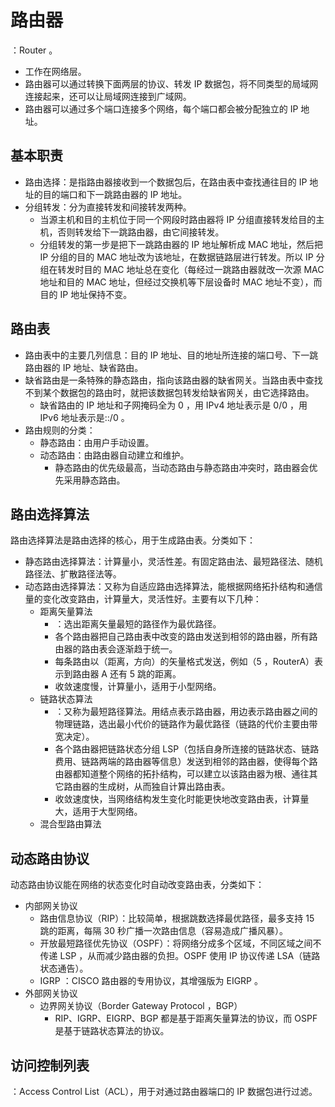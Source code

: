 # 路由器

：Router 。
- 工作在网络层。
- 路由器可以通过转换下面两层的协议、转发 IP 数据包，将不同类型的局域网连接起来，还可以让局域网连接到广域网。
- 路由器可以通过多个端口连接多个网络，每个端口都会被分配独立的 IP 地址。

## 基本职责

- 路由选择：是指路由器接收到一个数据包后，在路由表中查找通往目的 IP 地址的目的端口和下一跳路由器的 IP 地址。
- 分组转发：分为直接转发和间接转发两种。
  - 当源主机和目的主机位于同一个网段时路由器将 IP 分组直接转发给目的主机，否则转发给下一跳路由器，由它间接转发。
  - 分组转发的第一步是把下一跳路由器的 IP 地址解析成 MAC 地址，然后把 IP 分组的目的 MAC 地址改为该地址，在数据链路层进行转发。所以 IP 分组在转发时目的 MAC 地址总在变化（每经过一跳路由器就改一次源 MAC 地址和目的 MAC 地址，但经过交换机等下层设备时 MAC 地址不变），而目的 IP 地址保持不变。

## 路由表

- 路由表中的主要几列信息：目的 IP 地址、目的地址所连接的端口号、下一跳路由器的 IP 地址、缺省路由。
- 缺省路由是一条特殊的静态路由，指向该路由器的缺省网关。当路由表中查找不到某个数据包的路由时，就把该数据包转发给缺省网关，由它选择路由。
  - 缺省路由的 IP 地址和子网掩码全为 0 ，用 IPv4 地址表示是 0/0 ，用 IPv6 地址表示是::/0 。
- 路由规则的分类：
  - 静态路由：由用户手动设置。
  - 动态路由：由路由器自动建立和维护。
    - 静态路由的优先级最高，当动态路由与静态路由冲突时，路由器会优先采用静态路由。

## 路由选择算法

路由选择算法是路由选择的核心，用于生成路由表。分类如下：
- 静态路由选择算法：计算量小，灵活性差。有固定路由法、最短路径法、随机路径法、扩散路径法等。
- 动态路由选择算法：又称为自适应路由选择算法，能根据网络拓扑结构和通信量的变化改变路由，计算量大，灵活性好。主要有以下几种：
  - 距离矢量算法
    - ：选出距离矢量最短的路径作为最优路径。
    - 各个路由器把自己路由表中改变的路由发送到相邻的路由器，所有路由器的路由表会逐渐趋于统一。
    - 每条路由以（距离，方向）的矢量格式发送，例如（5 ，RouterA）表示到路由器 A 还有 5 跳的距离。
    - 收敛速度慢，计算量小，适用于小型网络。
  - 链路状态算法
    - ：又称为最短路径算法。用结点表示路由器，用边表示路由器之间的物理链路，选出最小代价的链路作为最优路径（链路的代价主要由带宽决定）。
    - 各个路由器把链路状态分组 LSP（包括自身所连接的链路状态、链路费用、链路两端的路由器等信息）发送到相邻的路由器，使得每个路由器都知道整个网络的拓扑结构，可以建立以该路由器为根、通往其它路由器的生成树，从而独自计算出路由表。
    - 收敛速度快，当网络结构发生变化时能更快地改变路由表，计算量大，适用于大型网络。
  - 混合型路由算法

## 动态路由协议

动态路由协议能在网络的状态变化时自动改变路由表，分类如下：
- 内部网关协议
  - 路由信息协议（RIP）：比较简单，根据跳数选择最优路径，最多支持 15 跳的距离，每隔 30 秒广播一次路由信息（容易造成广播风暴）。
  - 开放最短路径优先协议（OSPF）：将网络分成多个区域，不同区域之间不传递 LSP ，从而减少路由器的负担。OSPF 使用 IP 协议传递 LSA（链路状态通告）。
  - IGRP ：CISCO 路由器的专用协议，其增强版为 EIGRP 。
- 外部网关协议
  - 边界网关协议（Border Gateway Protocol ，BGP）
    - RIP、IGRP、EIGRP、BGP 都是基于距离矢量算法的协议，而 OSPF 是基于链路状态算法的协议。

## 访问控制列表

：Access Control List（ACL），用于对通过路由器端口的 IP 数据包进行过滤。
